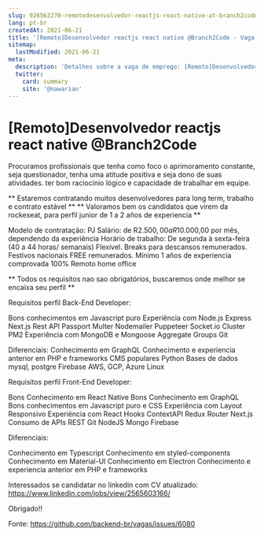 ```yaml
---
slug: 926563270-remotodesenvolvedor-reactjs-react-native-at-branch2code
lang: pt-br
createdAt: 2021-06-21
title: '[Remoto]Desenvolvedor reactjs react native @Branch2Code - Vaga de Emprego'
sitemap:
  lastModified: 2021-06-21
meta:
  description: 'Detalhes sobre a vaga de emprego: [Remoto]Desenvolvedor reactjs react native @Branch2Code'
  twitter:
    card: summary
    site: '@nawarian'
---
```


# [Remoto]Desenvolvedor reactjs react native @Branch2Code

Procuramos profissionais que tenha como foco o aprimoramento constante, seja questionador, tenha uma atitude positiva e seja dono de suas atividades. ter bom raciocínio lógico e capacidade de trabalhar em equipe.

** Estaremos contratando muitos desenvolvedores para long term, trabalho e contrato estável **
** Valoramos bem os candidatos que virem da rockeseat, para perfil junior de 1 a 2 años de experiencia **

Modelo de contratação: PJ
Salário: de R$2.500,00 a R$10.000,00 por mês, dependendo da experiência
Horário de trabalho: De segunda à sexta-feira (40 a 44 horas/ semanais) Flexível.
Breaks para descansos remunerados.
Festivos nacionais FREE remunerados.
Mínimo 1 años de experiencia comprovada
100% Remoto home office

** Todos os requisitos nao sao obrigatórios, buscaremos onde melhor se encaixa seu perfil **

Requisitos perfil Back-End Developer:

Bons conhecimentos em Javascript puro
Experiência com Node.js
Express
Next.js
Rest API
Passport
Multer
Nodemailer
Puppeteer
Socket.io
Cluster
PM2
Experiência com MongoDB e Mongoose
Aggregate
Groups
Git

Diferenciais:
Conhecimento em GraphQL
Conhecimento e experiencia anterior em PHP e frameworks
CMS populares
Python
Bases de dados mysql, postgre
Firebase
AWS, GCP, Azure
Linux

Requisitos perfil Front-End Developer:

Bons Conhecimento em React Native
Bons Conhecimento em GraphQL
Bons conhecimentos em Javascript puro e CSS
Experiência com Layout Responsivo
Experiência com React
Hooks
ContextAPI
Redux
Router
Next.js
Consumo de APIs REST
Git
NodeJS
Mongo
Firebase

Diferenciais:

Conhecimento em Typescript
Conhecimento em styled-components
Conhecimento em Material-UI
Conhecimento em Electron
Conhecimento e experiencia anterior em PHP e frameworks

Interessados se candidatar no linkedin com CV atualizado:
https://www.linkedin.com/jobs/view/2565603166/

Obrigado!!

Fonte: https://github.com/backend-br/vagas/issues/6080